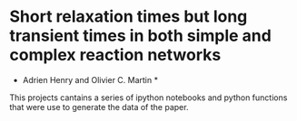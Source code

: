 # Short relaxation times but long transient times in both simple and complex reaction networks #

* Adrien Henry and Olivier C. Martin *

This projects cantains a series of ipython notebooks and python functions that were use to generate the data of the paper.
